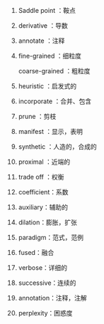 1. Saddle point ：鞍点

2. derivative ：导数

3. annotate ：注释

4. fine-grained ：细粒度

   coarse-grained ：粗粒度

5. heuristic ：启发式的

6. incorporate ：合并、包含

7. prune ：剪枝

8. manifest ：显示，表明

9. synthetic ：人造的，合成的

10. proximal ：近端的

11. trade off ：权衡

12. coefficient：系数

13. auxiliary：辅助的

14. dilation：膨胀，扩张

15. paradigm：范式，范例

16. fused：融合

17. verbose：详细的

18. successive：连续的

19. annotation：注释，注解

20. perplexity：困惑度